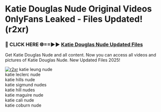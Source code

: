 # Katie Douglas Nude Original Videos 0nlyFans Leaked - Files Updated! (r2xr)

<h3>🔴 CLICK HERE 🌐==►► <a href="https://tinyurl.com/5h6xmrr3" rel="nofollow">Katie Douglas Nude Updated Files</a></h3>

Get Katie Douglas Nude and all content. Now you can access all videos and pictures of Katie Douglas Nude. New Updated Files 2025!

[![r2xr](https://i.imgur.com/KVD873Z.gif)](https://tinyurl.com/5h6xmrr3)
katie leung nude<br>
katie leclerc nude<br>
katie hills nude<br>
katie sigmund nudes<br>
katie hill nudes<br>
katie maguire nude<br>
katie cali nude<br>
katie coburn nude